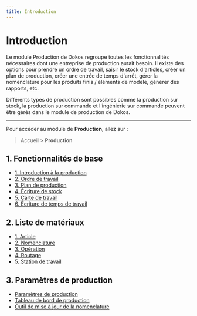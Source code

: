 ```yaml
---
title: Introduction
---
```


# Introduction

Le module Production de Dokos regroupe toutes les fonctionnalités nécessaires dont une entreprise de production aurait besoin. Il existe des options pour prendre un ordre de travail, saisir le stock d'articles, créer un plan de production, créer une entrée de temps d'arrêt, gérer la nomenclature pour les produits finis / éléments de modèle, générer des rapports, etc.

Différents types de production sont possibles comme la production sur stock, la production sur commande et l'ingénierie sur commande peuvent être gérés dans le module de production de Dokos.

--- 

Pour accéder au module de **Production**, allez sur :

> Accueil > **Production**

## 1. Fonctionnalités de base

- [1. Introduction à la production](/manufacturing/onboarding)
- [2. Ordre de travail](/manufacturing/work-order)
- [3. Plan de production](/manufacturing/production-plan)
- [4. Écriture de stock](/stocks/stock-entry)
- [5. Carte de travail](/manufacturing/job-card)
- [6. Écriture de temps de travail](/manufacturing/downtime-entry)


## 2. Liste de matériaux

- [1. Article](/stocks/item)
- [2. Nomenclature](/manufacturing/bom)
- [3. Opération](/manufacturing/operation)
- [4. Routage](/manufacturing/routing)
- [5. Station de travail](/manufacturing/workstation)


## 3. Paramètres de production

- [Paramètres de production](/manufacturing/manufacturing-settings)
- [Tableau de bord de production](/manufacturing/manufacturing)
- [Outil de mise à jour de la nomenclature](/manufacturing/bom-update-tool)